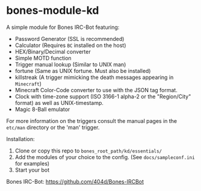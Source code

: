 bones-module-kd
===============

A simple module for Bones IRC-Bot featuring:
- Password Generator (SSL is recommended)
- Calculator (Requires `BC` installed on the host)
- HEX/Binary/Decimal converter
- Simple MOTD function
- Trigger manual lookup (Similar to UNIX man)
- fortune (Same as UNIX fortune. Must also be installed)
- killstreak (A trigger mimicking the death messages appearing in `Minecraft`)
- Minecraft Color-Code converter to use with the JSON tag format.
- Clock with time-zone support (ISO 3166-1 alpha-2 or the "Region/City" format) as well as UNIX-timestamp.
- Magic 8-Ball emulator
 
For more information on the triggers consult the manual pages in the `etc/man` directory or the 'man' trigger.

Installation:
 1. Clone or copy this repo to `bones_root_path/kd/essentials/`
 2. Add the modules of your choice to the config. (See `docs/sampleconf.ini` for examples)
 3. Start your bot

Bones IRC-Bot: https://github.com/404d/Bones-IRCBot